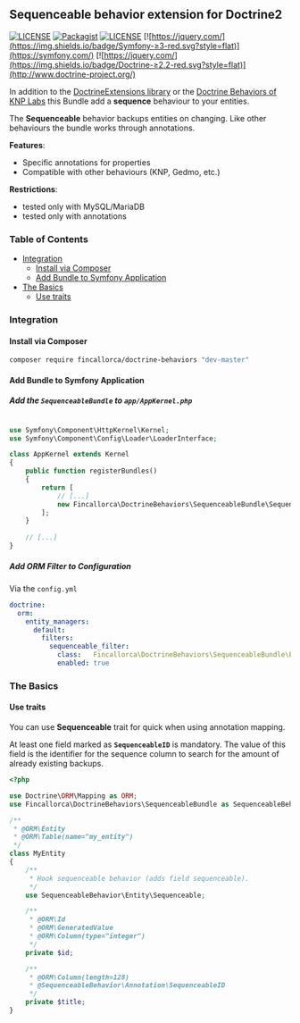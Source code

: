 ## Sequenceable behavior extension for Doctrine2

[![LICENSE](https://img.shields.io/badge/release-0.0.1-blue.svg?style=flat)](https://github.com/Fincallorca/DoctrineBehaviorSequenceable/releases/tag/0.0.1)
[![Packagist](https://img.shields.io/badge/Packagist-0.0.1-blue.svg?style=flat)](https://packagist.org/packages/fincallorca/doctrine-behaviors)
[![LICENSE](https://img.shields.io/badge/License-MIT-blue.svg?style=flat)](LICENSE)
[![https://jquery.com/](https://img.shields.io/badge/Symfony-≥3-red.svg?style=flat)](https://symfony.com/)
[![https://jquery.com/](https://img.shields.io/badge/Doctrine-≥2.2-red.svg?style=flat)](http://www.doctrine-project.org/)


In addition to the [DoctrineExtensions library](https://github.com/Atlantic18/DoctrineExtensions) or the [Doctrine Behaviors of KNP Labs](https://github.com/KnpLabs/DoctrineBehaviors)
this Bundle add a **sequence** behaviour to your entities.

The **Sequenceable** behavior backups entities on changing. Like other behaviours the bundle works through annotations.

**Features**:

- Specific annotations for properties
- Compatible with other behaviours (KNP, Gedmo, etc.)

**Restrictions**:

- tested only with MySQL/MariaDB
- tested only with annotations

### Table of Contents

* [Integration](#integration)
  * [Install via Composer](#install-via-composer)
  * [Add Bundle to Symfony Application](#add-bundle-to-symfony-application)
* [The Basics](#the-basics)
  * [Use traits](#use-traits)
  

### Integration

#### Install via Composer

```bash
composer require fincallorca/doctrine-behaviors "dev-master"
```

#### Add Bundle to Symfony Application

##### Add the `SequenceableBundle` to `app/AppKernel.php`

``` php

use Symfony\Component\HttpKernel\Kernel;
use Symfony\Component\Config\Loader\LoaderInterface;

class AppKernel extends Kernel
{
    public function registerBundles()
    {
        return [
            // [...]
            new Fincallorca\DoctrineBehaviors\SequenceableBundle\SequenceableBundle(),
        ];
    }
    
    // [...]
}
```

##### Add ORM Filter to Configuration

Via the `config.yml`

```yaml
doctrine:
  orm:
    entity_managers:
      default:
        filters:
          sequenceable_filter:
            class:   Fincallorca\DoctrineBehaviors\SequenceableBundle\EventListener\SequenceableSubscriber
            enabled: true
```

### The Basics

#### Use traits

You can use **Sequenceable** trait for quick when using annotation mapping.

At least one field marked as **`SequenceableID`** is mandatory. The value of this field is the
identifier for the sequence column to search for the amount of already existing backups.

``` php
<?php

use Doctrine\ORM\Mapping as ORM;
use Fincallorca\DoctrineBehaviors\SequenceableBundle as SequenceableBehavior;

/**
 * @ORM\Entity
 * @ORM\Table(name="my_entity")
 */
class MyEntity
{
    /**
     * Hook sequenceable behavior (adds field sequenceable).
     */
    use SequenceableBehavior\Entity\Sequenceable;

    /**
     * @ORM\Id
     * @ORM\GeneratedValue
     * @ORM\Column(type="integer")
     */
    private $id;

    /**
     * @ORM\Column(length=128)
     * @SequenceableBehavior\Annotation\SequenceableID
     */
    private $title;
}
```